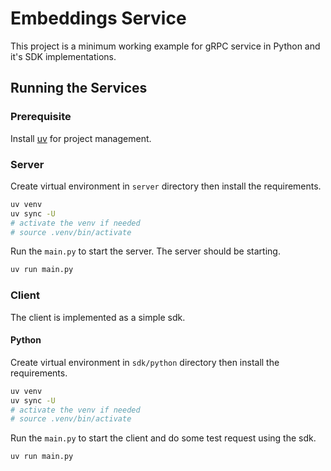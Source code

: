 # Embeddings Service

This project is a minimum working example for gRPC service in Python and it's SDK implementations.


## Running the Services

### Prerequisite

Install [uv](https://github.com/astral-sh/uv) for project management.

### Server

Create virtual environment in `server` directory then install the requirements.
```bash
uv venv
uv sync -U
# activate the venv if needed
# source .venv/bin/activate
```

Run the `main.py` to start the server. The server should be starting.
```bash
uv run main.py
```

### Client

The client is implemented as a simple sdk.

#### Python

Create virtual environment in `sdk/python` directory then install the requirements.
```bash
uv venv
uv sync -U
# activate the venv if needed
# source .venv/bin/activate
```

Run the `main.py` to start the client and do some test request using the sdk.
```bash
uv run main.py
```